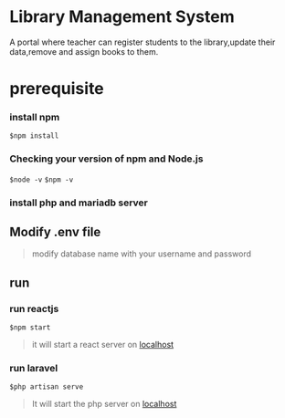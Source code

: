 # Library Management System
A portal where teacher can register students to the library,update their data,remove and  assign books to them.

# prerequisite
### install npm
`$npm install`
### Checking your version of npm and Node.js 
`$node -v`
`$npm -v`
### install php and mariadb server

## Modify .env file
> modify database name with your username and password 
## run
### run reactjs
`$npm start`
>it will start a react server on [localhost](http://localhost:3000/)
### run laravel
`$php artisan serve`
>It will start the php server on [localhost](http://localhost:8000/)
